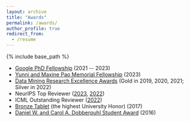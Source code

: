 ```yaml
---
layout: archive
title: "Awards"
permalink: /awards/
author_profile: true
redirect_from:
  - /resume
---
```


{% include base_path %}  

* [Google PhD Fellowship](https://research.google/outreach/phd-fellowship/recipients/?category=2021) (2021 -- 2023)
* [Yunni and Maxine Pao Memorial Fellowship](https://cs.illinois.edu/about/awards/graduate-fellowships-awards/yunni-and-maxine-pao-memorial-fellowship) (2023)
* [Data Mining Research Excellence Awards](http://dm1.cs.uiuc.edu/awards.html) (Gold in 2019, 2020, 2021; Silver in 2022)
* NeurIPS Top Reviewer ([2023](https://neurips.cc/Conferences/2023/ProgramCommittee), [2022](https://neurips.cc/Conferences/2022/ProgramCommittee))
* ICML Outstanding Reviewer ([2022](https://icml.cc/Conferences/2022/Reviewers))
* [Bronze Tablet](https://digital.library.illinois.edu/items/592ebe50-1be8-0136-4cfa-0050569601ca-5#?c=0&m=0&s=0&cv=0&r=0&xywh=-9302%2C0%2C24518%2C5931) (the highest University Honor) (2017)
* [Daniel W. and Carol A. Dobberpuhl Student Award](https://ece.illinois.edu/academics/ugrad/scholarships-and-awards/awards/dobberpuhl) (2016)
